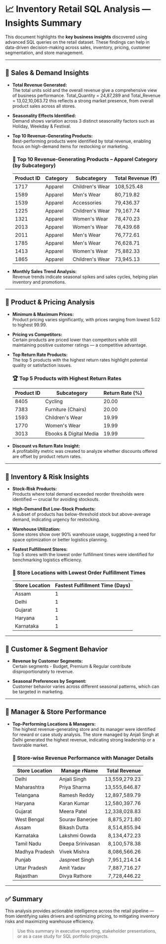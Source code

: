 # 📈 Inventory Retail SQL Analysis — Insights Summary

This document highlights the **key business insights** discovered using advanced SQL queries on the retail dataset. These findings can help in data-driven decision-making across sales, inventory, pricing, customer segmentation, and store management.

---

## 🔹 Sales & Demand Insights

- **Total Revenue Generated:**  
  The total units sold and the overall revenue give a comprehensive view of business performance. Total_Quantity = 24,87,289 and Total_Revenue = 13,02,10,063.72 this reflects a strong market presence, from overall product sales across all stores.

- **Seasonality Effects Identified:**  
  Demand shows variation across 3 distinct seasonality factors such as Holiday, Weekday & Festival.

- **Top 10 Revenue-Generating Products:**  
  Best-performing products were identified by total revenue, enabling focus on high-demand items for restocking or marketing.
  
  ### 👕 Top 10 Revenue-Generating Products – Apparel Category (by Subcategory)
  | Product ID | Category | Subcategory       | Total Revenue (₹) |
  |------------|----------|-------------------|--------------------|
  | 1717       | Apparel  | Children's Wear   | 108,525.48         |
  | 1589       | Apparel  | Men's Wear        | 80,719.82          |
  | 1539       | Apparel  | Accessories       | 79,436.37          |
  | 1225       | Apparel  | Children's Wear   | 79,167.74          |
  | 1321       | Apparel  | Women's Wear      | 78,470.23          |
  | 2013       | Apparel  | Women's Wear      | 78,439.68          |
  | 2011       | Apparel  | Men's Wear        | 76,772.61          |
  | 1785       | Apparel  | Men's Wear        | 76,628.71          |
  | 1413       | Apparel  | Women's Wear      | 75,882.33          |
  | 1865       | Apparel  | Children's Wear   | 73,945.13          |
  
- **Monthly Sales Trend Analysis:**  
  Revenue trends indicate seasonal spikes and sales cycles, helping plan inventory and promotions.

---

## 🔹 Product & Pricing Analysis

- **Minimum & Maximum Prices:**  
  Product pricing varies significantly, with prices ranging from lowest 5.02 to highest 99.99.

- **Pricing vs Competitors:**  
  Certain products are priced lower than competitors while still maintaining positive customer ratings — a competitive advantage.

- **Top Return Rate Products:**  
  The top 5 products with the highest return rates highlight potential quality or satisfaction issues.
  
  ### 🏆 Top 5 Products with Highest Return Rates
  | Product ID | Subcategory             | Return Rate (%) |
  |------------|--------------------------|-----------------|
  | 8405       | Cycling                  | 20.00           |
  | 7383       | Furniture (Chairs)       | 20.00           |
  | 1593       | Children's Wear          | 19.99           |
  | 1770       | Women's Wear             | 19.99           |
  | 3013       | Ebooks & Digital Media   | 19.99           |


- **Discount vs Return Rate Insight:**  
  A profitability metric was created to analyze whether discounts offered are offset by product return rates.

---

## 🔹 Inventory & Risk Insights

- **Stock-Risk Products:**  
  Products where total demand exceeded reorder thresholds were identified — crucial for avoiding stockouts.

- **High-Demand But Low-Stock Products:**  
  A subset of products has below-threshold stock but above-average demand, indicating urgency for restocking.

- **Warehouse Utilization:**  
  Some stores show over 90% warehouse usage, suggesting a need for space optimization or better logistics planning.

- **Fastest Fulfillment Stores:**  
  Top 5 stores with the lowest order fulfillment times were identified for benchmarking logistics efficiency.
  
  ### 🚚 Store Locations with Lowest Order Fulfillment Times
  | Store Location | Fastest Fulfillment Time (Days) |
  |----------------|-------------------------------|
  | Assam          | 1                             |
  | Delhi          | 1                             |
  | Gujarat        | 1                             |
  | Haryana        | 1                             |
  | Karnataka      | 1                             |

---

## 🔹 Customer & Segment Behavior

- **Revenue by Customer Segments:**  
  Certain segments - Budget, Premium & Regular contribute disproportionately to revenue.

- **Seasonal Preferences by Segment:**  
  Customer behavior varies across different seasonal patterns, which can be targeted in marketing.

---

## 🔹 Manager & Store Performance

- **Top-Performing Locations & Managers:**  
  The highest revenue-generating store and its manager were identified for reward or case study analysis.
  The store managed by Anjali Singh at Delhi generated the highest revenue, indicating strong leadership or a favorable market.

  ### 🚚 Store-wise Revenue Performance with Manager Details
  | Store Location   | Manage rName     | Total Revenue     |
  |------------------|------------------|------------------:|
  | Delhi            | Anjali Singh     | 13,559,279.23     |
  | Maharashtra      | Priya Sharma     | 13,555,646.87     |
  | Telangana        | Ramesh Reddy     | 12,897,589.79     |
  | Haryana          | Karan Kumar      | 12,580,397.76     |
  | Gujarat          | Meera Patel      | 12,338,028.83     |
  | West Bengal      | Sourav Banerjee  | 8,875,271.80      |
  | Assam            | Bikash Dutta     | 8,514,855.94      |
  | Karnataka        | Lakshmi Gowda    | 8,134,472.23      |
  | Tamil Nadu       | Deepa Srinivasan | 8,100,578.38      |
  | Madhya Pradesh   | Vivek Mishra     | 8,086,566.26      |
  | Punjab           | Jaspreet Singh   | 7,951,214.14      |
  | Uttar Pradesh    | Amit Yadav       | 7,887,716.27      |
  | Rajasthan        | Divya Rathore    | 7,728,446.22      |

---

## ✅ Summary

This analysis provides actionable intelligence across the retail pipeline — from identifying sales drivers and optimizing pricing, to mitigating inventory risks and maximizing warehouse efficiency.

> Use this summary in executive reporting, stakeholder presentations, or as a case study for SQL portfolio projects.
